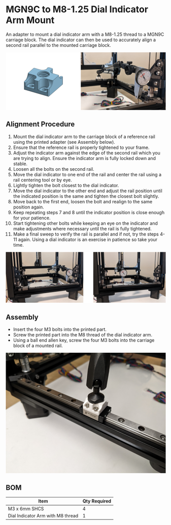 # MGN9C to M8-1.25 Dial Indicator Arm Mount

An adapter to mount a dial indicator arm with a M8-1.25 thread to a MGN9C carriage block. The dial indicator can then be used to accurately align a second rail parallel to the mounted carriage block.

![CAD](Images/cad.png)

## Alignment Procedure

1. Mount the dial indicator arm to the carriage block of a reference rail using the printed adapter (see Assembly below).
2. Ensure that the reference rail is properly tightened to your frame.
3. Adjust the indicator arm against the edge of the second rail which you are trying to align. Ensure the indicator arm is fully locked down and stable.
4. Loosen all the bolts on the second rail.
5. Move the dial indicator to one end of the rail and center the rail using a rail centering tool or by eye.
6. Lightly tighten the bolt closest to the dial indicator.
7. Move the dial indicator to the other end and adjust the rail position until the indicated position is the same and tighten the closest bolt slightly.
8. Move back to the first end, loosen the bolt and realign to the same position again.
9. Keep repeating steps 7 and 8 until the indicator position is close enough for your patience.
10. Start tightening other bolts while keeping an eye on the indicator and make adjustments where necessary until the rail is fully tightened.
11. Make a final sweep to verify the rail is parallel and if not, try the steps 4-11 again. Using a dial indicator is an exercise in patience so take your time.

![Alignment](Images/alignment.png)

## Assembly
- Insert the four M3 bolts into the printed part.
- Screw the printed part into the M8 thread of the dial indicator arm.
- Using a ball end allen key, screw the four M3 bolts into the carriage block of a mounted rail.

![Mounting](Images/mounting.png)

## BOM

| Item                                                             | Qty Required  |
| ---                                                              | ---           |
| M3 x 6mm SHCS                                                    | 4             |
| Dial Indicator Arm with M8 thread                                | 1             |

